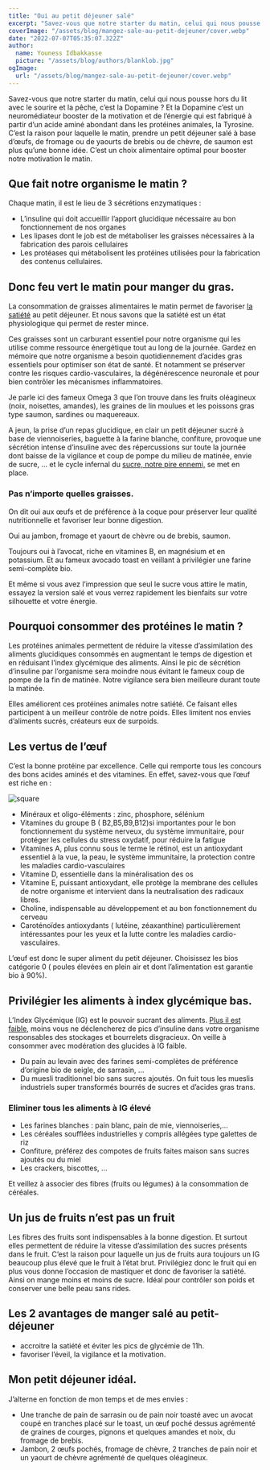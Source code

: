 ```yaml
---
title: "Oui au petit déjeuner salé"
excerpt: "Savez-vous que notre starter du matin, celui qui nous pousse hors du lit avec le sourire et la pêche, c’est la Dopamine ? Et la Dopamine c’est un neuromédiateur booster de la motivation et de l’énergie qui est fabriqué à partir d’un acide aminé abondant dans les protéines animales, la Tyrosine."
coverImage: "/assets/blog/mangez-sale-au-petit-dejeuner/cover.webp"
date: "2022-07-07T05:35:07.322Z"
author:
  name: Youness Idbakkasse
  picture: "/assets/blog/authors/blanklob.jpg"
ogImage:
  url: "/assets/blog/mangez-sale-au-petit-dejeuner/cover.webp"
---
```


Savez-vous que notre starter du matin, celui qui nous pousse hors du lit avec le sourire et la pêche, c’est la Dopamine ? Et la Dopamine c’est un neuromédiateur booster de la motivation et de l’énergie qui est fabriqué à partir d’un acide aminé abondant dans les protéines animales, la Tyrosine. C’est la raison pour laquelle le matin, prendre un petit déjeuner salé à base d’œufs, de fromage ou de yaourts de brebis ou de chèvre, de saumon est plus qu’une bonne idée. C’est un choix alimentaire optimal pour booster notre motivation le matin.

## Que fait notre organisme le matin ?

Chaque matin, il est le lieu de 3 sécrétions enzymatiques :

- L’insuline qui doit accueillir l’apport glucidique nécessaire au bon fonctionnement de nos organes
- Les lipases dont le job est de métaboliser les graisses nécessaires à la fabrication des parois cellulaires
- Les protéases qui métabolisent les protéines utilisées pour la fabrication des contenus cellulaires.

## Donc feu vert le matin pour manger du gras.

La consommation de graisses alimentaires le matin permet de favoriser [la satiété](https://natachadzikowski.com/satiete/) au petit déjeuner. Et nous savons que la satiété est un état physiologique qui permet de rester mince.

Ces graisses sont un carburant essentiel pour notre organisme qui les utilise comme ressource énergétique tout au long de la journée. Gardez en mémoire que notre organisme a besoin quotidiennement d’acides gras essentiels pour optimiser son état de santé. Et notamment se préserver contre les risques cardio-vasculaires, la dégénérescence neuronale et pour bien contrôler les mécanismes inflammatoires.

Je parle ici des fameux Omega 3 que l’on trouve dans les fruits oléagineux (noix, noisettes, amandes), les graines de lin moulues et les poissons gras type saumon, sardines ou maquereaux.

A jeun, la prise d’un repas glucidique, en clair un petit déjeuner sucré à base de viennoiseries, baguette à la farine blanche, confiture, provoque une sécrétion intense d’insuline avec des répercussions sur toute la journée dont baisse de la vigilance et coup de pompe du milieu de matinée, envie de sucre, … et le cycle infernal du [sucre, notre pire ennemi,](https://natachadzikowski.com/sucre/) se met en place.

### Pas n’importe quelles graisses.

On dit oui aux œufs et de préférence à la coque pour préserver leur qualité nutritionnelle et favoriser leur bonne digestion.

Oui au jambon, fromage et yaourt de chèvre ou de brebis, saumon.

Toujours oui à l’avocat, riche en vitamines B, en magnésium et en potassium. Et au fameux avocado toast en veillant à privilégier une farine semi-complète bio.

Et même si vous avez l’impression que seul le sucre vous attire le matin, essayez la version salé et vous verrez rapidement les bienfaits sur votre silhouette et votre énergie.

## Pourquoi consommer des protéines le matin ?

Les protéines animales permettent de réduire la vitesse d’assimilation des aliments glucidiques consommés en augmentant le temps de digestion et en réduisant l’index glycémique des aliments. Ainsi le pic de sécrétion d’insuline par l’organisme sera moindre nous évitant le fameux coup de pompe de la fin de matinée. Notre vigilance sera bien meilleure durant toute la matinée.

Elles améliorent ces protéines animales notre satiété. Ce faisant elles participent à un meilleur contrôle de notre poids. Elles limitent nos envies d’aliments sucrés, créateurs eux de surpoids.

## Les vertus de l’œuf

C’est la bonne protéine par excellence. Celle qui remporte tous les concours des bons acides aminés et des vitamines. En effet, savez-vous que l’œuf est riche en :

![square](https://img.hellofresh.com/f_auto,fl_lossy,q_auto,w_1310/hellofresh_website/au/cms/SEO/Australian-recipes_blog-section-3.jpg)

- Minéraux et oligo-éléments : zinc, phosphore, sélénium
- Vitamines du groupe B ( B2,B5,B9,B12)si importantes pour le bon fonctionnement du système nerveux, du système immunitaire, pour protéger les cellules du stress oxydatif, pour réduire la fatigue
- Vitamines A, plus connu sous le terme le rétinol, est un antioxydant essentiel à la vue, la peau, le système immunitaire, la protection contre les maladies cardio-vasculaires
- Vitamine D, essentielle dans la minéralisation des os
- Vitamine E, puissant antioxydant, elle protège la membrane des cellules de notre organisme et intervient dans la neutralisation des radicaux libres.
- Choline, indispensable au développement et au bon fonctionnement du cerveau
- Caroténoïdes antioxydants ( lutéine, zéaxanthine) particulièrement intéressantes pour les yeux et la lutte contre les maladies cardio-vasculaires.

L’œuf est donc le super aliment du petit déjeuner. Choisissez les bios catégorie 0 ( poules élevées en plein air et dont l’alimentation est garantie bio à 90%).

## Privilégier les aliments à index glycémique bas.

L’Index Glycémique (IG) est le pouvoir sucrant des aliments. [Plus il est faible,](https://natachadzikowski.com/se-nourrir-anti-age/) moins vous ne déclencherez de pics d’insuline dans votre organisme responsables des stockages et bourrelets disgracieux. On veille à consommer avec modération des glucides à IG faible.

- Du pain au levain avec des farines semi-complètes de préférence d’origine bio de seigle, de sarrasin, …
- Du muesli traditionnel bio sans sucres ajoutés. On fuit tous les mueslis industriels super transformés bourrés de sucres et d’acides gras trans.

### Eliminer tous les aliments à IG élevé

- Les farines blanches : pain blanc, pain de mie, viennoiseries,…
- Les céréales soufflées industrielles y compris allégées type galettes de riz
- Confiture, préférez des compotes de fruits faites maison sans sucres ajoutés ou du miel
- Les crackers, biscottes, …

Et veillez à associer des fibres (fruits ou légumes) à la consommation de céréales.

## Un jus de fruits n’est pas un fruit

Les fibres des fruits sont indispensables à la bonne digestion. Et surtout elles permettent de réduire la vitesse d’assimilation des sucres présents dans le fruit. C’est la raison pour laquelle un jus de fruits aura toujours un IG beaucoup plus élevé que le fruit à l’état brut. Privilégiez donc le fruit qui en plus vous donne l’occasion de mastiquer et donc de favoriser la satiété. Ainsi on mange moins et moins de sucre. Idéal pour contrôler son poids et conserver une belle peau sans rides.

## Les 2 avantages de manger salé au petit-déjeuner

- accroitre la satiété et éviter les pics de glycémie de 11h.
- favoriser l’éveil, la vigilance et la motivation.

## Mon petit déjeuner idéal.

J’alterne en fonction de mon temps et de mes envies :

- Une tranche de pain de sarrasin ou de pain noir toasté avec un avocat coupé en tranches placé sur le toast, un œuf poché dessus agrémenté de graines de courges, pignons et quelques amandes et noix, du fromage de brebis.
- Jambon, 2 œufs pochés, fromage de chèvre, 2 tranches de pain noir et un yaourt de chèvre agrémenté de quelques oléagineux.
